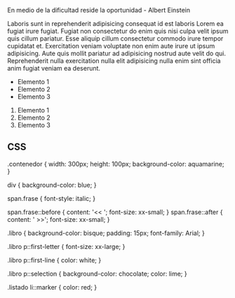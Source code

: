 
<!DOCTYPE html>
<html lang="en">
<head>
    <meta charset="UTF-8">
    <meta http-equiv="X-UA-Compatible" content="IE=edge">
    <meta name="viewport" content="width=device-width, initial-scale=1.0">
    <title>Pseudo-Elementos</title>
    <link rel="stylesheet" href="../css/pseudoelementos.css">
    <!-- https://www.w3schools.com/css/css_pseudo_elements.asp -->
</head>
<body>
    <div class="contenedor">
        <p><span class="frase">En medio de la dificultad reside la oportunidad</span> - Albert Einstein</p>
    </div>
    <div class="libro">
        <p>
            Laboris sunt in reprehenderit adipisicing consequat id est laboris Lorem ea fugiat irure fugiat. Fugiat non consectetur do enim quis nisi culpa velit ipsum quis cillum pariatur. Esse aliquip cillum consectetur commodo irure tempor cupidatat et. Exercitation veniam voluptate non enim aute irure ut ipsum adipisicing. Aute quis mollit pariatur ad adipisicing nostrud aute velit do qui. Reprehenderit nulla exercitation nulla elit adipisicing nulla enim sint officia anim fugiat veniam ea deserunt.
        </p>
    </div>
    <div class="listado">
        <ul>
            <li>Elemento 1</li>
            <li>Elemento 2</li>
            <li>Elemento 3</li>
        </ul>
        <ol>
            <li>Elemento 1</li>
            <li>Elemento 2</li>
            <li>Elemento 3</li>
        </ol>
    </div>
</body>
</html>

CSS
-----
.contenedor {
    width: 300px;
    height: 100px;
    background-color: aquamarine;
}

div {
    background-color: blue;
}

span.frase {
    font-style: italic;
}

span.frase::before {
    content: '<< ';
    font-size: xx-small;
}
span.frase::after {
    content: ' >>';
    font-size: xx-small;
}

.libro {
    background-color: bisque;
    padding: 15px;
    font-family: Arial;
}

.libro p::first-letter {
    font-size: xx-large;
}

.libro p::first-line {
    color: white;
}

.libro p::selection {
    background-color: chocolate;
    color: lime;
}

.listado li::marker {
    color: red;
}